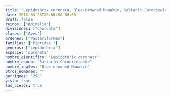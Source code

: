 ```yaml
---
title: "Lepidothrix coronata, Blue-crowned Manakin, Saltarín Coroniceleste"
date: 2018-03-26T20:00:00-00:00
draft: false
reinos: ["Animalia"]
divisiones: ["Chordata"]
clases: ["Aves"]
ordenes: ["Passeriformes"]
familias: ["Pipridae "]
generos: ["Lepidothrix"]
especie: "coronata"
nombre_cientifico: "Lepidothrix coronata"
nombre_comun: "Saltarín Coroniceleste"
nombre_ingles: "Blue-crowned Manakin"
otros_nombres: ""
garrigues: "258"
vista: true
los_cielos: true
---
```

